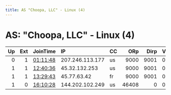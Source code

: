```yaml
---
title: AS "Choopa, LLC" - Linux (4)
---
```


# AS: "Choopa, LLC" - Linux (4)

|   Up |   Ext | JoinTime                                                                                            | IP              | CC   |   ORp |   Dirp | Version   | Contact                   | Nickname   |   eFamMembers |
|-----:|------:|:----------------------------------------------------------------------------------------------------|:----------------|:-----|------:|-------:|:----------|:--------------------------|:-----------|--------------:|
|    0 |     1 | [01:11:48](https://metrics.torproject.org/rs.html#details/6BAC0FFE9AD1F3A67D7A0129D65CA165B727DCB2) | 207.246.113.177 | us   |  9000 |   9001 | 0.4.3.6   | None                      | FQQ111     |             1 |
|    1 |     1 | [12:40:36](https://metrics.torproject.org/rs.html#details/8FC78D0EE84709CFE0186D3C00B79788541F1306) | 45.32.132.253   | us   |  9000 |   9001 | 0.4.3.6   | None                      | Long       |             1 |
|    1 |     1 | [13:29:43](https://metrics.torproject.org/rs.html#details/3A9A80471857275629FFE889AB6E134DB6891407) | 45.77.63.42     | fr   |  9000 |   9001 | 0.4.3.6   | None                      | Short      |             1 |
|    1 |     0 | [16:10:28](https://metrics.torproject.org/rs.html#details/C7DE5D63F943471938CC55B2E5F705EC0C41AF41) | 144.202.102.249 | us   | 46408 |      0 | 0.3.5.10  | sodiumlamp@sodiumlamp.las | royaljelly |             1 |

